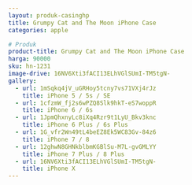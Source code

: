 ```yaml
---
layout: produk-casinghp
title: Grumpy Cat and The Moon iPhone Case
categories: apple

# Produk
product-title: Grumpy Cat and The Moon iPhone Case
harga: 90000
sku: hn-1231
image-drive: 16NV6Xti3fACI13ELhVGlSUmI-TM5tgN-
gallery:
  - url: 1mSqkq4jV_uGRHoy5tcny7vs71VXj4rJz
    title: iPhone 5 / 5s / SE
  - url: 1cfzmW_fj2s6wPZQ8Slk9hkT-eS7woppR
    title: iPhone 6 / 6s
  - url: 1JpmQhxnyLc8iXq4Rzr9t1LyU_Bkv3knc
    title: iPhone 6 Plus / 6s Plus
  - url: 1G_vfr2Wn49tL4beEZ8Ek5WC83Gv-84z6
    title: iPhone 7 / 8
  - url: 12ghwN8GHNkblbmKGBlSu-M7L-gvGMLYY
    title: iPhone 7 Plus / 8 Plus
  - url: 16NV6Xti3fACI13ELhVGlSUmI-TM5tgN-
    title: iPhone X
---
```

